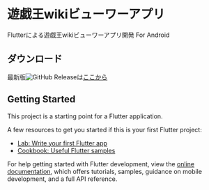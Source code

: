 # 遊戯王wikiビューワーアプリ

Flutterによる遊戯王wikiビューワーアプリ開発
For Android

## ダウンロード
最新版![GitHub Release](https://img.shields.io/github/v/release/leleleno/viewer_app)は[ここから](https://github.com/leleleno/viewer_app/releases/latest "latest release")


## Getting Started

This project is a starting point for a Flutter application.

A few resources to get you started if this is your first Flutter project:

- [Lab: Write your first Flutter app](https://docs.flutter.dev/get-started/codelab)
- [Cookbook: Useful Flutter samples](https://docs.flutter.dev/cookbook)

For help getting started with Flutter development, view the
[online documentation](https://docs.flutter.dev/), which offers tutorials,
samples, guidance on mobile development, and a full API reference.
